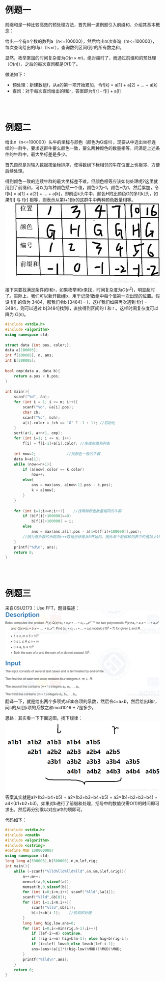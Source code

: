# 例题一
前缀和是一种比较高效的预处理方法，首先用一道例题引入前缀和，介绍其基本概念：

给出一个有n个数的数列a（n<=100000），然后给出m次查询（m<=100000），每次查询给出的l与r（l<=r），查询数列区间l到r的所有数之和。

显然，枚举累加的时间复杂度为$O(n×m)$，绝对超时了，而通过前缀和的预处理（$O(n)$），之后的每次查询都是$O(1)$了。

做法如下：
- 预处理：新建数组f，从a的第一项开始累加，令f[k] = a[1] + a[2] + ... + a[k]
- 查询：对于每次查询给出的l和r，答案即为f[r] - f[l] + a[l]

 <br/> <br/>

# 例题二
给出n（n<=100000）头牛的坐标与颜色（颜色为G或H），现要从中选出坐标连续的一群牛，要求这群牛要么颜色一致，要么两种颜色的数量相等，问满足上述条件的牛群中，最大坐标差是多少。

首先自然是对输入数据按坐标排序，使得数组下标相邻的牛在位置上也相邻，方便后续处理。

得到颜色一致的连续牛群的最大坐标差不难，但颜色相等应该如何处理呢?这里就用到了前缀和，可以为每种颜色赋一个值，颜色G为-1，颜色H为1，然后累加，令f[k] = a[1] + a[2] + ... + a[k]，即前面k头牛中，颜色H的比颜色G的多f[k]头，如果f[l] 与 f[r] 相等，则表示从第l+1到r的这群牛中两种颜色数量相等。
![](前缀和算法_1.png)
接下来要找满足条件的l和r，如果枚举l和r来找，时间复杂度为$O(n^2)$，明显超时了。实际上，我们可以新开数组b，用于记录f数组中每个值第一次出现的位置。假设 f[l] 的值为 3484，那我们令b [3484] = l，这样我们如果再次遇到 f[r] = 3484，则可以通过 b[3484]找到l，直接得到区间的 l 和 r 。这样时间复杂度可以降为 $O(n)$。
```cpp
#include <stdio.h>
#include <algorithm>
using namespace std;
 
struct data {int pos, color;};
data a[100005];
int f[100005], n, ans;
int b[200005];
 
bool cmp(data a, data b){
    return a.pos < b.pos;
}
 
int main(){
    scanf("%d", &n);
    for (int i = 1; i <= n; i++){
        scanf("%d", &a[i].pos);
        char ch;
        scanf("%c", &ch);
        a[i].color = (ch == 'G' ? -1 : 1); //初始化
    }
    sort(a+1, a+n+1, cmp);
    for (int i=1; i <= n; i++) 
    	f[i] = f[i-1]+a[i].color; //生成前缀和列表
 
    int now=2;              //找颜色一致的牛群
    data k=a[1];
    while (now<=n+1){
        if (a[now].color == k.color) 
            now++; 
        else{
            ans = max(ans, a[now-1].pos - k.pos);
            k = a[now];         
        }
    }
 
    for (int i=1;i<=n;i++){    //找两种颜色数量相同的牛群
        if (b[f[i]+100000]==0) 
            b[f[i]+100000] = i; 
        else
            ans = max(ans,a[i].pos - a[1+b[f[i]+100000]].pos);
        //因为有负数的出现而c++数组坐标是从0开始的，因此每个前缀和列表中的值加上100000
    }
    printf("%d\n", ans);
    return 0;
}
```
<br/><br/>

# 例题三
来自CSU2173：Use FFT，题目描述：
![](前缀和算法_2.png)
翻译一下，就是给出两个多项式a和b各项的系数，然后令c=a×b，然后给出l和r，问c的从l到r项的系数之和mod10^9 + 7是多少。

思路：其实看一下下面这图，找下规律：
![](前缀和算法_3.png)
答案其实就是a1×(b3+b4+b5) + a2×(b2+b3+b4+b5) + a3×(b1+b2+b3+b4) + a4×(b1+b2+b3)，如果对b进行了前缀和处理，括号中的数值仅需O(1)的时间即可求出，然后再分别乘以对应a中的项即可。

代码如下：
```cpp
#include <stdio.h>
#include <cmath>
#include <algorithm>
#include <cstring>
#define MOD 1000000007
using namespace std;
long long a[500005],b[500005],n,m,lef,rig;
int main(){
    while (~scanf("%lld%lld%lld%lld",&n,&m,&lef,&rig)){
        n++;m++;
        memset(a,0,sizeof(a));
        memset(b,0,sizeof(b));
        for (int i=0;i<n;i++) scanf("%lld",&a[i]);
        scanf("%lld",&b[0]);
        for (int i=1;i<m;i++){
            scanf("%lld",&b[i]);
            b[i]+=b[i-1];    //前缀和处理
        }	
        long long hig,low,ans=0;
        for (int i=0;i<=min(rig,n-1);i++){
            if (lef-i>=m) continue;
            if (rig-i>=m) hig=b[m-1]; else hig=b[rig-i];
            if (i>=lef) low=0;else low=b[lef-i-1];
            ans=(ans+(a[i]*((hig-low)%MOD))%MOD)%MOD;
        }
        printf("%lld\n",ans);
	}
	return 0;
}
```
